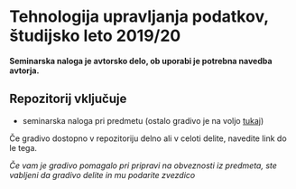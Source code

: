 # Tehnologija upravljanja podatkov, študijsko leto 2019/20

**Seminarska naloga je avtorsko delo, ob uporabi je potrebna navedba avtorja.**

## Repozitorij vključuje
* seminarska naloga pri predmetu (ostalo gradivo je na voljo [tukaj](https://github.com/JakMar17/TUP-2019-20))

Če gradivo dostopno v repozitoriju delno ali v celoti delite, navedite link do le tega.

*Če vam je gradivo pomagalo pri pripravi na obveznosti iz predmeta, ste vabljeni da gradivo delite in mu podarite zvezdico*
